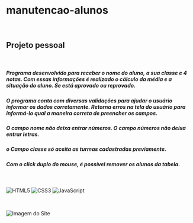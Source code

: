 # manutencao-alunos

</br>

## Projeto pessoal

</br>

##### Programa desenvolvido para receber o nome do aluno, a sua classe e 4 notas. Com essas informações é realizado o cálculo da média e a situação do aluno. Se está aprovado ou reprovado.

##### O programa conta com diversas validações para ajudar o usuário informar os dados corretamente. Retorna erros na tela do usuário para informá-lo qual a maneira correta de preencher os campos.

##### O campo nome não deixa entrar números. O campo números não deixa entrar letras.

##### o Campo classe só aceita as turmas cadastradas previamente.

##### Com o click duplo do mouse, é possível remover os alunos da tabela.

</br>

![HTML5](https://img.shields.io/badge/html5-%23E34F26.svg?style=for-the-badge&logo=html5&logoColor=white) ![CSS3](https://img.shields.io/badge/css3-%231572B6.svg?style=for-the-badge&logo=css3&logoColor=white) ![JavaScript](https://img.shields.io/badge/javascript-%23323330.svg?style=for-the-badge&logo=javascript&logoColor=%23F7DF1E)

</br>

![Imagem do Site](https://images2.imgbox.com/a5/75/wCatJPSQ_o.jpg)
